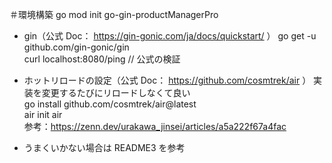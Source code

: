 ＃環境構築
go mod init go-gin-productManagerPro

- gin（公式 Doc： https://gin-gonic.com/ja/docs/quickstart/ ）
  go get -u github.com/gin-gonic/gin  
  curl localhost:8080/ping // 公式の検証  

- ホットリロードの設定（公式 Doc： https://github.com/cosmtrek/air ）
  実装を変更するたびにリロードしなくて良い  
  go install github.com/cosmtrek/air@latest  
  air init
  air  
  参考：https://zenn.dev/urakawa_jinsei/articles/a5a222f67a4fac
- うまくいかない場合は README3 を参考
